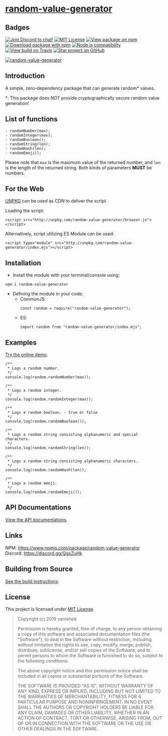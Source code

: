 # [random-value-generator][NPM Package]

## Badges

[![Join Discord to chat!](https://img.shields.io/discord/519513445721178133.svg?longCache=true&style=flat-square&logo=discord&color=7289da)](https://discord.gg/QgxZuHk) [![MIT License](https://img.shields.io/badge/license-MIT-0366d6.svg?longCache=true&style=flat-square)](/LICENSE) [![View package on npm](https://img.shields.io/npm/v/random-value-generator.svg?longCache=true&style=flat-square&logo=npm&color=cb3837)][NPM Package] [![Download package with npm](https://img.shields.io/npm/dt/random-value-generator.svg?longCache=true&style=flat-square&logo=npm&color=cb3837)][NPM Package] [![Node.js compatibility](https://img.shields.io/node/v/random-value-generator.svg?longCache=true&style=flat-square&logo=node.js&color=026e00)](https://nodejs.org/) [![View build on Travis](https://img.shields.io/travis/com/vanishedvan/random-value-generator.svg?longCache=true&style=flat-square&logo=travis)](https://travis-ci.com/vanishedvan/random-value-generator) [![Star project on GitHub](https://img.shields.io/github/stars/vanishedvan/random-value-generator.svg?longCache=true&style=social)](https://github.com/vanishedvan/random-value-generator)

[![random-value-generator](https://nodei.co/npm/random-value-generator.png?downloads=true&downloadRank=true&stars=true)][NPM Package]

## Introduction

A simple, zero-dependency package that can generate random\* values.

\*: This package does NOT provide cryptographically secure random value generation!

## List of functions

```
- randomNumber(max);
- randomInteger(max);
- randomBoolean();
- randomString(len);
- randomHash(len);
- randomEmoji();
```

Please note that `max` is the maximum value of the returned number, and `len` is the length of the returned string. Both kinds of parameters **MUST** be numbers.

## For the Web

[UNPKG](https://unpkg.com/) can be used as CDN to deliver the script.

Loading the script:
```
<script src="http://unpkg.com/random-value-generator/browser.js"></script>
```

Alternatively, script utilizing ES Module can be used:
```
<script type="module" src="http://unpkg.com/random-value-generator/index.mjs"></script>
```

## Installation

* Install the module with your terminal/console using:
```
npm i random-value-generator
```

* Defining the module in your code:
  * CommonJS:
    ```
    const random = require("random-value-generator");
    ```
  * ES:
    ```
    import random from "random-value-generator/index.mjs";
    ```

## Examples

[Try the online demo](https://lightwayup.github.io/random-value-generator/).

```
/**
 * Logs a random number.
 */
console.log(random.randomNumber(max));

/**
 * Logs a random integer.
 */
console.log(random.randomInteger(max));

/**
 * Logs a random boolean. - true or false
 */
console.log(random.randomBoolean());

/**
 * Logs a random string consisting alphanumeric and special characters.
 */
console.log(random.randomString(len));

/**
 * Logs a random string consisting alphanumeric characters.
 */
console.log(random.randomHash(len));

/**
 * Logs a random emoji.
 */
console.log(random.randomEmoji());
```

## API Documentations

[View the API documentations](/API_DOCS.md).

## Links

NPM: https://www.npmjs.com/package/random-value-generator  
Discord: https://discord.gg/QgxZuHk

## Building from Source

[See the build instructions](/BUILD_INSTRUCTIONS.md).

## License

This project is licensed under [MIT License](/LICENSE).

> Copyright (c) 2019 vanished
> 
> Permission is hereby granted, free of charge, to any person obtaining a copy
> of this software and associated documentation files (the "Software"), to deal
> in the Software without restriction, including without limitation the rights
> to use, copy, modify, merge, publish, distribute, sublicense, and/or sell
> copies of the Software, and to permit persons to whom the Software is
> furnished to do so, subject to the following conditions:
> 
> The above copyright notice and this permission notice shall be included in all
> copies or substantial portions of the Software.
> 
> THE SOFTWARE IS PROVIDED "AS IS", WITHOUT WARRANTY OF ANY KIND, EXPRESS OR
> IMPLIED, INCLUDING BUT NOT LIMITED TO THE WARRANTIES OF MERCHANTABILITY,
> FITNESS FOR A PARTICULAR PURPOSE AND NONINFRINGEMENT. IN NO EVENT SHALL THE
> AUTHORS OR COPYRIGHT HOLDERS BE LIABLE FOR ANY CLAIM, DAMAGES OR OTHER
> LIABILITY, WHETHER IN AN ACTION OF CONTRACT, TORT OR OTHERWISE, ARISING FROM,
> OUT OF OR IN CONNECTION WITH THE SOFTWARE OR THE USE OR OTHER DEALINGS IN THE
> SOFTWARE.

[NPM Package]: https://www.npmjs.com/package/random-value-generator
